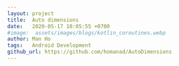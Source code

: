 ```yaml
---
layout: project
title:  Auto dimensions
date:   2020-05-17 10:05:55 +0700
#image:  assets/images/blogs/kotlin_coroutines.webp
author: Man Ho
tags:   Android Development
github_url: https://github.com/homanad/AutoDimensions
---
```


[//]: # (---)

[//]: # (layout: project)

[//]: # (title: Auto dimensions)

[//]: # (description: Multiple screens support dimensions)

[//]: # (image:)

[//]: # (show_tile: false)

[//]: # (github_url: https://github.com/homanad/AutoDimensions)

[//]: # (---)
